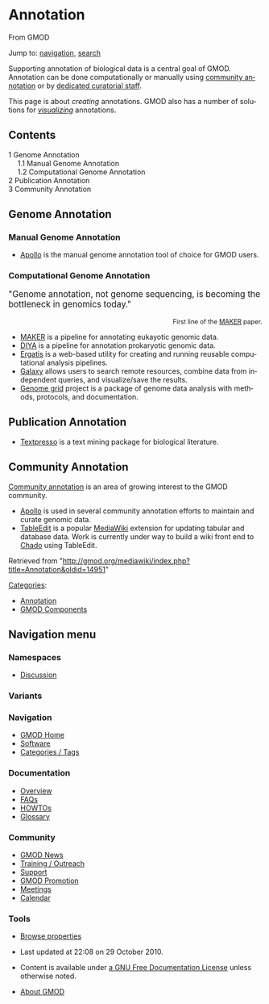 <div id="mw-page-base" class="noprint">

</div>

<div id="mw-head-base" class="noprint">

</div>

<div id="content" class="mw-body" role="main">

<span id="top"></span>

<div id="mw-js-message" style="display:none;">

</div>



# <span dir="auto">Annotation</span>

<div id="bodyContent">

<div id="siteSub">

From GMOD

</div>

<div id="contentSub">

</div>

<div id="jump-to-nav" class="mw-jump">

Jump to: [navigation](#mw-navigation), [search](#p-search)

</div>

<div id="mw-content-text" class="mw-content-ltr" lang="en" dir="ltr">

Supporting annotation of biological data is a central goal of GMOD.
Annotation can be done computationally or manually using [community
annotation](Category:Community_Annotation "Category:Community Annotation")
or by <a href="http://biocurator.org/" class="external text"
rel="nofollow">dedicated curatorial staff</a>.

This page is about *creating* annotations. GMOD also has a number of
solutions for *[visualizing](Visualization "Visualization")*
annotations.

<div id="toc" class="toc">

<div id="toctitle">

## Contents

</div>

- [<span class="tocnumber">1</span> <span class="toctext">Genome
  Annotation</span>](#Genome_Annotation)
  - [<span class="tocnumber">1.1</span> <span class="toctext">Manual
    Genome Annotation</span>](#Manual_Genome_Annotation)
  - [<span class="tocnumber">1.2</span>
    <span class="toctext">Computational Genome
    Annotation</span>](#Computational_Genome_Annotation)
- [<span class="tocnumber">2</span> <span class="toctext">Publication
  Annotation</span>](#Publication_Annotation)
- [<span class="tocnumber">3</span> <span class="toctext">Community
  Annotation</span>](#Community_Annotation)

</div>

## <span id="Genome_Annotation" class="mw-headline">Genome Annotation</span>

### <span id="Manual_Genome_Annotation" class="mw-headline">Manual Genome Annotation</span>

- [Apollo](Apollo.1 "Apollo") is the manual genome annotation tool of
  choice for GMOD users.

### <span id="Computational_Genome_Annotation" class="mw-headline">Computational Genome Annotation</span>

<div class="emphasisbox">

<div style="font-size: 120%">

"Genome annotation, not genome sequencing, is becoming the bottleneck in
genomics today."

</div>

<div style="text-align: right; font-size: 90%">

First line of the [MAKER](MAKER.1 "MAKER") paper.

</div>

</div>

- [MAKER](MAKER.1 "MAKER") is a pipeline for annotating eukayotic
  genomic data.
- [DIYA](DIYA "DIYA") is a pipeline for annotation prokaryotic genomic
  data.
- <a href="Ergatis" class="mw-redirect" title="Ergatis">Ergatis</a> is a
  web-based utility for creating and running reusable computational
  analysis pipelines.
- [Galaxy](Galaxy.1 "Galaxy") allows users to search remote resources,
  combine data from independent queries, and visualize/save the results.
- [Genome grid](Genome_grid "Genome grid") project is a package of
  genome data analysis with methods, protocols, and documentation.

## <span id="Publication_Annotation" class="mw-headline">Publication Annotation</span>

- [Textpresso](Textpresso "Textpresso") is a text mining package for
  biological literature.

## <span id="Community_Annotation" class="mw-headline">Community Annotation</span>

[Community
annotation](Category:Community_Annotation "Category:Community Annotation")
is an area of growing interest to the GMOD community.

- [Apollo](Apollo.1 "Apollo") is used in several community annotation
  efforts to maintain and curate genomic data.
- [TableEdit](TableEdit.1 "TableEdit") is a popular
  <a href="http://mediawiki.org/" class="external text">MediaWiki</a>
  extension for updating tabular and database data. Work is currently
  under way to build a wiki front end to
  <a href="Chado" class="mw-redirect" title="Chado">Chado</a> using
  TableEdit.

</div>

<div class="printfooter">

Retrieved from
"<http://gmod.org/mediawiki/index.php?title=Annotation&oldid=14951>"

</div>

<div id="catlinks" class="catlinks">

<div id="mw-normal-catlinks" class="mw-normal-catlinks">

[Categories](Special:Categories "Special:Categories"):

- [Annotation](Category:Annotation "Category:Annotation")
- [GMOD Components](Category:GMOD_Components "Category:GMOD Components")

</div>

</div>

<div class="visualClear">

</div>

</div>

</div>

<div id="mw-navigation">

## Navigation menu

<div id="mw-head">



<div id="left-navigation">

<div id="p-namespaces" class="vectorTabs" role="navigation"
aria-labelledby="p-namespaces-label">

### Namespaces


- <span id="ca-talk"><a
  href="http://gmod.org/mediawiki/index.php?title=Talk:Annotation&amp;action=edit&amp;redlink=1"
  accesskey="t"
  title="Discussion about the content page [t]">Discussion</a></span>

</div>

<div id="p-variants" class="vectorMenu emptyPortlet" role="navigation"
aria-labelledby="p-variants-label">

### 

### Variants[](#)

<div class="menu">

</div>

</div>

</div>





</div>

</div>

</div>

<div id="mw-panel">

<div id="p-logo" role="banner">

<a href="Main_Page"
style="background-image: url(../images/GMOD-cogs.png);"
title="Visit the main page"></a>

</div>

<div id="p-Navigation" class="portal" role="navigation"
aria-labelledby="p-Navigation-label">

### Navigation

<div class="body">

- <span id="n-GMOD-Home">[GMOD Home](Main_Page)</span>
- <span id="n-Software">[Software](GMOD_Components)</span>
- <span id="n-Categories-.2F-Tags">[Categories /
  Tags](Categories)</span>

</div>

</div>

<div id="p-Documentation" class="portal" role="navigation"
aria-labelledby="p-Documentation-label">

### Documentation

<div class="body">

- <span id="n-Overview">[Overview](Overview)</span>
- <span id="n-FAQs">[FAQs](Category:FAQ)</span>
- <span id="n-HOWTOs">[HOWTOs](Category:HOWTO)</span>
- <span id="n-Glossary">[Glossary](Glossary)</span>

</div>

</div>

<div id="p-Community" class="portal" role="navigation"
aria-labelledby="p-Community-label">

### Community

<div class="body">

- <span id="n-GMOD-News">[GMOD News](GMOD_News)</span>
- <span id="n-Training-.2F-Outreach">[Training /
  Outreach](Training_and_Outreach)</span>
- <span id="n-Support">[Support](Support)</span>
- <span id="n-GMOD-Promotion">[GMOD Promotion](GMOD_Promotion)</span>
- <span id="n-Meetings">[Meetings](Meetings)</span>
- <span id="n-Calendar">[Calendar](Calendar)</span>

</div>

</div>

<div id="p-tb" class="portal" role="navigation"
aria-labelledby="p-tb-label">

### Tools

<div class="body">


- <span id="t-smwbrowselink"><a href="Special:Browse/Annotation" rel="smw-browse">Browse
  properties</a></span>


</div>

</div>

</div>

</div>

<div id="footer" role="contentinfo">

- <span id="footer-info-lastmod">Last updated at 22:08 on 29 October
  2010.</span>
<!-- - <span id="footer-info-viewcount">30,339 page views.</span> -->
- <span id="footer-info-copyright">Content is available under
  <a href="http://www.gnu.org/licenses/fdl-1.3.html" class="external"
  rel="nofollow">a GNU Free Documentation License</a> unless otherwise
  noted.</span>

<!-- -->

- <span id="footer-places-about">[About
  GMOD](GMOD:About "GMOD:About")</span>

<!-- -->






</div>
